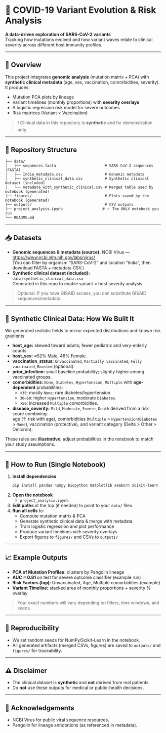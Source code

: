 # 🧬 COVID-19 Variant Evolution & Risk Analysis

**A data-driven exploration of SARS-CoV-2 variants**  
Tracking how mutations evolved and how variant waves relate to clinical severity across different host immunity profiles.

---

## 📌 Overview
This project integrates **genomic analysis** (mutation matrix + PCA) with **synthetic clinical metadata** (age, sex, vaccination, comorbidities, severity).  
It produces:
- Mutation PCA plots by lineage
- Variant timelines (monthly proportions) with **severity overlays**
- A logistic regression risk model for severe outcomes
- Risk matrices (Variant × Vaccination)

> :exclamation: Clinical data in this repository is **synthetic** and for demonstration only.

---

## 📂 Repository Structure
```plaintext
├── data/
│   ├── sequences.fasta                      # SARS-CoV-2 sequences (FASTA)
│   ├── India_metadata.csv                   # Genomic metadata
│   ├── synthetic_clinical_data.csv          # Synthetic clinical dataset (included)
│   └── metadata_with_synthetic_clinical.csv # Merged table used by notebook (generated)
├── figures/                                 # Plots saved by the notebook (generated)
├── outputs/                                 # CSV outputs
├── project_analysis.ipynb                  # ✅ The ONLY notebook you run
└── README.md
```


---

## :inbox_tray: Datasets
- **Genomic sequences & metadata (source):** NCBI Virus — https://www.ncbi.nlm.nih.gov/labs/virus/  
  (You can filter by organism “SARS-CoV-2” and location “India”, then download FASTA + metadata CSV.)
- **Synthetic clinical dataset (included):** `data/synthetic_clinical_data.csv`  
  Generated in this repo to enable variant × host severity analysis.

> Optional: If you have GISAID access, you can substitute GISAID sequences/metadata.

---

## :microscope: Synthetic Clinical Data: How We Built It
We generated realistic fields to mirror expected distributions and known risk gradients:
- **host_age:** skewed toward adults; fewer pediatric and very-elderly counts.
- **host_sex:** ≈52% Male, 48% Female.
- **vaccination_status:** `Unvaccinated`, `Partially vaccinated`, `Fully vaccinated`, `Boosted` (optional).
- **prior_infection:** small baseline probability; slightly higher among vaccinated groups.
- **comorbidities:** `None`, `Diabetes`, `Hypertension`, `Multiple` with **age-dependent** probabilities:  
  - `<30`: mostly `None`; rare diabetes/hypertension.  
  - `30–50`: higher `Hypertension`, moderate `Diabetes`.  
  - `>50`: increased `Multiple` comorbidities.
- **disease_severity:** `Mild`, `Moderate`, `Severe`, `Death` derived from a risk score combining:  
  age (↑ risk with age), comorbidities (`Multiple` > `Hypertension`/`Diabetes` > `None`), vaccination (protective), and variant category (Delta > Other > Omicron).

These rules are **illustrative**; adjust probabilities in the notebook to match your study assumptions.

---

## 🚀 How to Run (Single Notebook)
1. **Install dependencies**
   ```bash
   pip install pandas numpy biopython matplotlib seaborn scikit-learn
   ```
2. **Open the notebook**
   - `project_analysis.ipynb`
3. **Edit paths** at the top (if needed) to point to your `data/` files.
4. **Run all cells** to:
   - Compute mutation matrix & PCA  
   - Generate synthetic clinical data & merge with metadata  
   - Train logistic regression and plot performance  
   - Produce variant timelines with severity overlays  
   - Export figures to `figures/` and CSVs to `outputs/`

---

## 📈 Example Outputs
- **PCA of Mutation Profiles:** clusters by Pangolin lineage  
- **AUC ≈ 0.81** on test for severe outcome classifier (example run)  
- **Risk Factors (top):** Unvaccinated, Age, Multiple comorbidities (example)  
- **Variant Timeline:** stacked area of monthly proportions + severity % overlay

> Your exact numbers will vary depending on filters, time windows, and seeds.

---

## :repeat_one: Reproducibility
- We set random seeds for NumPy/Scikit-Learn in the notebook.
- All generated artifacts (merged CSVs, figures) are saved to `outputs/` and `figures/` for traceability.

---

## ⚠️ Disclaimer
- The clinical dataset is **synthetic** and **not** derived from real patients.  
- Do **not** use these outputs for medical or public-health decisions.

---


## 🙌 Acknowledgements
- NCBI Virus for public viral sequence resources.
- Pangolin for lineage annotations (as referenced in metadata).

